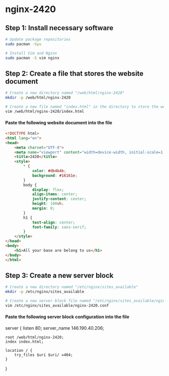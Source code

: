 # nginx-2420

## Step 1: Install necessary software

```bash
# Update package repositories
sudo pacman -Syu

# Install Vim and Nginx
sudo pacman -S vim nginx
```

## Step 2: Create a file that stores the website document

```bash
# Create a new directory named "/web/html/nginx-2420"
mkdir -p /web/html/nginx-2420

# Create a new file named "index.html" in the directory to store the website document
vim /web/html/nginx-2420/index.html
```

#### Paste the following website document into the file

```html
<!DOCTYPE html>
<html lang="en">
<head>
    <meta charset="UTF-8">
    <meta name="viewport" content="width=device-width, initial-scale=1.0">
    <title>2420</title>
    <style>
        * {
            color: #db4b4b;
            background: #16161e;
        }
        body {
            display: flex;
            align-items: center;
            justify-content: center;
            height: 100vh;
            margin: 0;
        }
        h1 {
            text-align: center;
            font-family: sans-serif;
        }
    </style>
</head>
<body>
    <h1>All your base are belong to us</h1>
</body>
</html>
```

## Step 3: Create a new server block

```bash
# Create a new directory named "/etc/nginx/sites_available"
mkdir -p /etc/nginx/sites_available

# Create a new server block file named "/etc/nginx/sites_available/nginx-2420.conf" in the directory
vim /etc/nginx/sites_available/nginx-2420.conf
```

#### Paste the following server block configuration into the file

server {
    listen 80;
    server_name 146.190.40.206;
    
    root /web/html/nginx-2420;
    index index.html;
    
    location / {
        try_files $uri $uri/ =404;
    }
}
